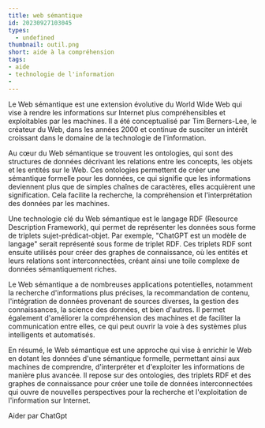 ```yaml
---
title: web sémantique
id: 20230927103045
types:
  - undefined
thumbnail: outil.png
short: aide à la compréhension
tags:
- aide
- technologie de l'information
- 
---
```


Le Web sémantique est une extension évolutive du World Wide Web qui vise à rendre les informations sur Internet plus compréhensibles et exploitables par les machines. Il a été conceptualisé par Tim Berners-Lee, le créateur du Web, dans les années 2000 et continue de susciter un intérêt croissant dans le domaine de la technologie de l'information.

Au cœur du Web sémantique se trouvent les ontologies, qui sont des structures de données décrivant les relations entre les concepts, les objets et les entités sur le Web. Ces ontologies permettent de créer une sémantique formelle pour les données, ce qui signifie que les informations deviennent plus que de simples chaînes de caractères, elles acquièrent une signification. Cela facilite la recherche, la compréhension et l'interprétation des données par les machines.

Une technologie clé du Web sémantique est le langage RDF (Resource Description Framework), qui permet de représenter les données sous forme de triplets sujet-prédicat-objet. Par exemple, "ChatGPT est un modèle de langage" serait représenté sous forme de triplet RDF. Ces triplets RDF sont ensuite utilisés pour créer des graphes de connaissance, où les entités et leurs relations sont interconnectées, créant ainsi une toile complexe de données sémantiquement riches.

Le Web sémantique a de nombreuses applications potentielles, notamment la recherche d'informations plus précises, la recommandation de contenu, l'intégration de données provenant de sources diverses, la gestion des connaissances, la science des données, et bien d'autres. Il permet également d'améliorer la compréhension des machines et de faciliter la communication entre elles, ce qui peut ouvrir la voie à des systèmes plus intelligents et automatisés.

En résumé, le Web sémantique est une approche qui vise à enrichir le Web en dotant les données d'une sémantique formelle, permettant ainsi aux machines de comprendre, d'interpréter et d'exploiter les informations de manière plus avancée. Il repose sur des ontologies, des triplets RDF et des graphes de connaissance pour créer une toile de données interconnectées qui ouvre de nouvelles perspectives pour la recherche et l'exploitation de l'information sur Internet.


Aider par ChatGpt
